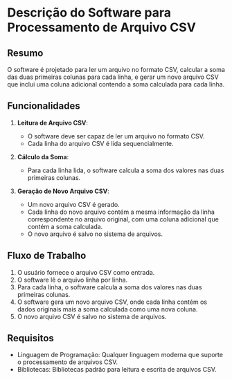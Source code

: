 # Descrição do Software para Processamento de Arquivo CSV

## Resumo

O software é projetado para ler um arquivo no formato CSV, calcular a soma das duas primeiras colunas para cada linha, e gerar um novo arquivo CSV que inclui uma coluna adicional contendo a soma calculada para cada linha.

## Funcionalidades

1. **Leitura de Arquivo CSV**:
   - O software deve ser capaz de ler um arquivo no formato CSV.
   - Cada linha do arquivo CSV é lida sequencialmente.

2. **Cálculo da Soma**:
   - Para cada linha lida, o software calcula a soma dos valores nas duas primeiras colunas.
   
3. **Geração de Novo Arquivo CSV**:
   - Um novo arquivo CSV é gerado.
   - Cada linha do novo arquivo contém a mesma informação da linha correspondente no arquivo original, com uma coluna adicional que contém a soma calculada.
   - O novo arquivo é salvo no sistema de arquivos.

## Fluxo de Trabalho

1. O usuário fornece o arquivo CSV como entrada.
2. O software lê o arquivo linha por linha.
3. Para cada linha, o software calcula a soma dos valores nas duas primeiras colunas.
4. O software gera um novo arquivo CSV, onde cada linha contém os dados originais mais a soma calculada como uma nova coluna.
5. O novo arquivo CSV é salvo no sistema de arquivos.

## Requisitos

- Linguagem de Programação: Qualquer linguagem moderna que suporte o processamento de arquivos CSV.
- Bibliotecas: Bibliotecas padrão para leitura e escrita de arquivos CSV.
